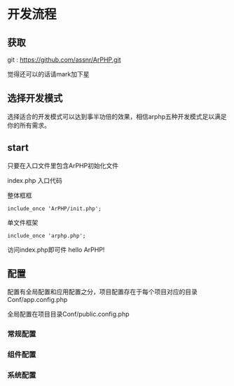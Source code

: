 # 开发流程


## 获取



git : https://github.com/assnr/ArPHP.git

觉得还可以的话请mark加下星



## 选择开发模式

选择适合的开发模式可以达到事半功倍的效果，相信arphp五种开发模式足以满足你的所有需求。


## start


只要在入口文件里包含ArPHP初始化文件 


index.php  入口代码

整体框框

```include_once 'ArPHP/init.php';```


单文件框架

```include_once 'arphp.php';```

访问index.php即可件 hello ArPHP!

## 配置

配置有全局配置和应用配置之分，项目配置存在于每个项目对应的目录Conf/app.config.php

全局配置在项目目录Conf/public.config.php




### 常规配置


### 组件配置


### 系统配置








